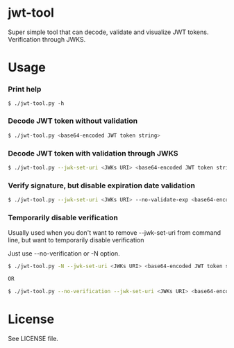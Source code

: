 # jwt-tool
Super simple tool that can decode, validate and visualize JWT tokens. Verification through JWKS.

# Usage
### Print help

```
$ ./jwt-tool.py -h
```

### Decode JWT token without validation

```bash
$ ./jwt-tool.py <base64-encoded JWT token string>
```

### Decode JWT token with validation through JWKS

```bash
$ ./jwt-tool.py --jwk-set-uri <JWKs URI> <base64-encoded JWT token string>
```

### Verify signature, but disable expiration date validation

```bash
$ ./jwt-tool.py --jwk-set-uri <JWKs URI> --no-validate-exp <base64-encoded JWT token string>
```

### Temporarily disable verification
Usually used when you don't want to remove --jwk-set-uri from command line, but want to temporarily
disable verification

Just use --no-verification or -N option.

```bash
$ ./jwt-tool.py -N --jwk-set-uri <JWKs URI> <base64-encoded JWT token string>

OR

$ ./jwt-tool.py --no-verification --jwk-set-uri <JWKs URI> <base64-encoded JWT token string>
```

# License
See LICENSE file.
